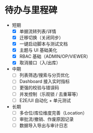 # 待办与里程碑

- 短期
  - [x] 单据流转列表/详情
  - [x] 迁移切换（关闭同步）
  - [x] 一键启动脚本与测试文档
  - [x] 主题与 UI 基础美化
  - [x] RBAC 基础（ADMIN/OP/VIEWER）
  - [x] 取消接口（入/出库）
- 中期
  - [ ] 列表筛选/搜索与分页优化
  - [ ] Dashboard 接入实时指标
  - [ ] 更强的校验与错误码
  - [ ] 并发控制（乐观锁 / 去重幂等）
  - [ ] E2E/UI 自动化 + 单元测试
- 长期
  - [ ] 多仓位/库位维度完善（Location）
  - [ ] 审批流/撤销、作废原因记录
  - [ ] 数据导入导出与审计日志